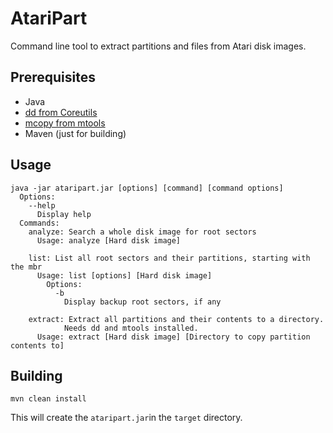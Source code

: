 # AtariPart

Command line tool to extract partitions and files from Atari disk images.

## Prerequisites

* Java
* [dd from Coreutils](https://www.gnu.org/software/coreutils/manual/html_node/dd-invocation.html#dd-invocation)
* [mcopy from mtools](https://www.gnu.org/software/mtools/manual/mtools.html#mcopy)
* Maven (just for building)

## Usage

```
java -jar ataripart.jar [options] [command] [command options]
  Options:
    --help
      Display help
  Commands:
    analyze: Search a whole disk image for root sectors
      Usage: analyze [Hard disk image]

    list: List all root sectors and their partitions, starting with the mbr 
      Usage: list [options] [Hard disk image]
        Options:
          -b
            Display backup root sectors, if any

    extract: Extract all partitions and their contents to a directory. 
            Needs dd and mtools installed.
      Usage: extract [Hard disk image] [Directory to copy partition contents to] 
```

## Building

```
mvn clean install
```

This will create the `ataripart.jar`in the `target` directory.
